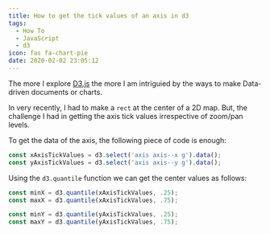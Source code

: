```yaml
---
title: How to get the tick values of an axis in d3
tags:
  - How To
  - JavaScript
  - d3
icon: fas fa-chart-pie
date: 2020-02-02 23:05:12
---
```



The more I explore [D3.js][1] the more I am intriguied by the ways to make Data-driven documents or charts.

In very recently, I had to make a `rect` at the center of a 2D map. But, the challenge I had in getting the axis tick values irrespective of zoom/pan levels.

To get the data of the axis, the following piece of code is enough:

```js
const xAxisTickValues = d3.select('axis axis--x g').data();
const yAxisTickValues = d3.select('axis axis--y g').data();
```
Using the `d3.quantile` function we can get the center values as follows:

```js
const minX = d3.quantile(xAxisTickValues, .25);
const maxX = d3.quantile(xAxisTickValues, .75);

const minY = d3.quantile(yAxisTickValues, .25);
const maxY = d3.quantile(yAxisTickValues, .75);
```

[1]: d3js.org